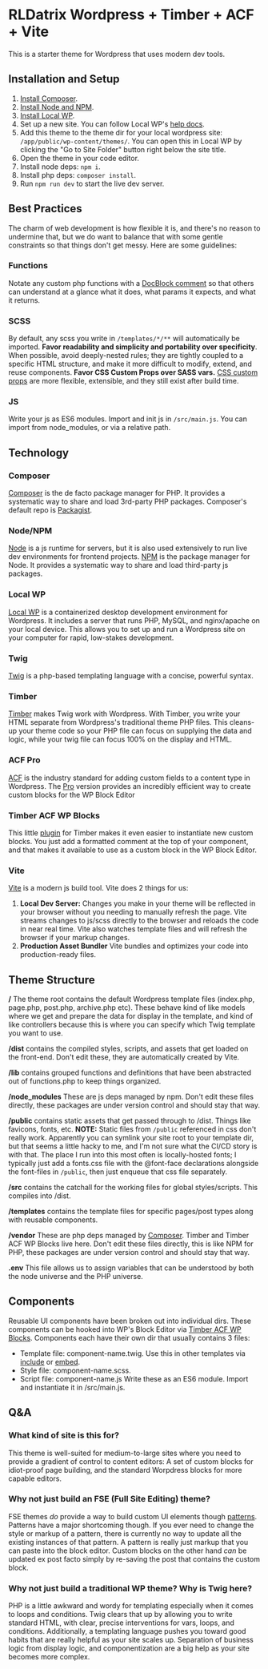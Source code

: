 # RLDatrix Wordpress + Timber + ACF + Vite

This is a starter theme for Wordpress that uses modern dev tools.

## Installation and Setup

1. [Install Composer](https://getcomposer.org/doc/00-intro.md).
2. [Install Node and NPM](https://github.com/nvm-sh/nvm).
3. [Install Local WP](https://localwp.com).
4. Set up a new site. You can follow Local WP's [help docs](https://localwp.com/help-docs/).
5. Add this theme to the theme dir for your local wordpress site: `/app/public/wp-content/themes/`. You can open this in Local WP by clicking the "Go to Site Folder" button right below the site title.
6. Open the theme in your code editor.
7. Install node deps: `npm i`.
8. Install php deps: `composer install`.
9. Run `npm run dev` to start the live dev server.

## Best Practices

The charm of web development is how flexible it is, and there's no reason to undermine that, but we do want to balance that with some gentle constraints so that things don't get messy. Here are some guidelines:

### Functions

Notate any custom php functions with a [DocBlock comment](https://make.wordpress.org/core/handbook/best-practices/inline-documentation-standards/php/#docblock-formatting) so that others can understand at a glance what it does, what params it expects, and what it returns.

### SCSS

By default, any scss you write in `/templates/*/**` will automatically be imported.
**Favor readability and simplicity and portability over specificity**. When possible, avoid deeply-nested rules; they are tightly coupled to a specific HTML structure, and make it more difficult to modify, extend, and reuse components.
**Favor CSS Custom Props over SASS vars.** [CSS custom props](https://developer.mozilla.org/en-US/docs/Web/CSS/Using_CSS_custom_properties) are more flexible, extensible, and they still exist after build time.

### JS

Write your js as ES6 modules. Import and init js in `/src/main.js`. You can import from node_modules, or via a relative path.

## Technology

### Composer

[Composer](https://getcomposer.org/) is the de facto package manager for PHP. It provides a systematic way to share and load 3rd-party PHP packages. Composer's default repo is [Packagist](https://packagist.org/).

### Node/NPM

[Node](https://nodejs.org/en/) is a js runtime for servers, but it is also used extensively to run live dev environments for frontend projects. [NPM](https://www.npmjs.com/) is the package manager for Node. It provides a systematic way to share and load third-party js packages.

### Local WP

[Local WP](https://localwp.com/) is a containerized desktop development environment for Wordpress. It includes a server that runs PHP, MySQL, and nginx/apache on your local device. This allows you to set up and run a Wordpress site on your computer for rapid, low-stakes development.

### Twig

[Twig](https://twig.symfony.com/) is a php-based templating language with a concise, powerful syntax.

### Timber

[Timber](https://timber.github.io/docs/v2/) makes Twig work with Wordpress. With Timber, you write your HTML separate from Wordpress's traditional theme PHP files. This cleans-up your theme code so your PHP file can focus on supplying the data and logic, while your twig file can focus 100% on the display and HTML.

### ACF Pro

[ACF](https://www.advancedcustomfields.com/) is the industry standard for adding custom fields to a content type in Wordpress. The [Pro](https://www.advancedcustomfields.com/pro/) version provides an incredibly efficient way to create custom blocks for the WP Block Editor

### Timber ACF WP Blocks

This little [plugin](https://palmiak.github.io/timber-acf-wp-blocks/#/) for Timber makes it even easier to instantiate new custom blocks. You just add a formatted comment at the top of your component, and that makes it available to use as a custom block in the WP Block Editor.

### Vite

[Vite](https://vitejs.dev/) is a modern js build tool. Vite does 2 things for us:

1. **Local Dev Server:** Changes you make in your theme will be reflected in your browser without you needing to manually refresh the page. Vite streams changes to js/scss directly to the browser and reloads the code in near real time. Vite also watches template files and will refresh the browser if your markup changes.
2. **Production Asset Bundler** Vite bundles and optimizes your code into production-ready files.

## Theme Structure

**/** The theme root contains the default Wordpress template files (index.php, page.php, post.php, archive.php etc). These behave kind of like models where we get and prepare the data for display in the template, and kind of like controllers because this is where you can specify which Twig template you want to use.

**/dist** contains the compiled styles, scripts, and assets that get loaded on the front-end. Don't edit these, they are automatically created by Vite.

**/lib** contains grouped functions and definitions that have been abstracted out of functions.php to keep things organized.

**/node_modules** These are js deps managed by npm. Don't edit these files directly, these packages are under version control and should stay that way.

**/public** contains static assets that get passed through to /dist. Things like favicons, fonts, etc. **NOTE:** Static files from `/public` referenced in css don't really work. Apparently you can symlink your site root to your template dir, but that seems a little hacky to me, and I'm not sure what the CI/CD story is with that. The place I run into this most often is locally-hosted fonts; I typically just add a fonts.css file with the @font-face declarations alongside the font-files in `/public`, then just enqueue that css file separately.

**/src** contains the catchall for the working files for global styles/scripts. This compiles into /dist.

**/templates** contains the template files for specific pages/post types along with reusable components.

**/vendor** These are php deps managed by [Composer](https://getcomposer.org/). Timber and Timber ACF WP Blocks live here. Don't edit these files directly, this is like NPM for PHP, these packages are under version control and should stay that way.

**.env** This file allows us to assign variables that can be understood by both the node universe and the PHP universe.

## Components

Reusable UI components have been broken out into individual dirs. These components can be hooked into WP's Block Editor via [Timber ACF WP Blocks](https://github.com/palmiak/timber-acf-wp-blocks). Components each have their own dir that usually contains 3 files:

- Template file: component-name.twig. Use this in other templates via [include](https://twig.symfony.com/doc/2.x/tags/include.html) or [embed](https://twig.symfony.com/doc/2.x/tags/embed.html).
- Style file: component-name.scss.
- Script file: component-name.js Write these as an ES6 module. Import and instantiate it in /src/main.js.

## Q&A

### What kind of site is this for?

This theme is well-suited for medium-to-large sites where you need to provide a gradient of control to content editors: A set of custom blocks for idiot-proof page building, and the standard Worpdress blocks for more capable editors.

### Why not just build an FSE (Full Site Editing) theme?

FSE themes _do_ provide a way to build custom UI elements though [patterns](https://fullsiteediting.com/lessons/introduction-to-block-patterns/). Patterns have a major shortcoming though. If you ever need to change the style or markup of a pattern, there is currently no way to update all the existing instances of that pattern. A pattern is really just markup that you can paste into the block editor. Custom blocks on the other hand _can_ be updated ex post facto simply by re-saving the post that contains the custom block.

### Why not just build a traditional WP theme? Why is Twig here?

PHP is a little awkward and wordy for templating especially when it comes to loops and conditions. Twig clears that up by allowing you to write standard HTML, with clear, precise interventions for vars, loops, and conditions. Additionally, a templating language pushes you toward good habits that are really helpful as your site scales up. Separation of business logic from display logic, and componentization are a big help as your site becomes more complex.
